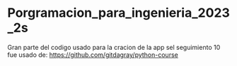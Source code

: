 # Porgramacion_para_ingenieria_2023_2s

Gran parte del codigo usado para la cracion de la app sel seguimiento 10 fue usado de: https://github.com/gitdagray/python-course
